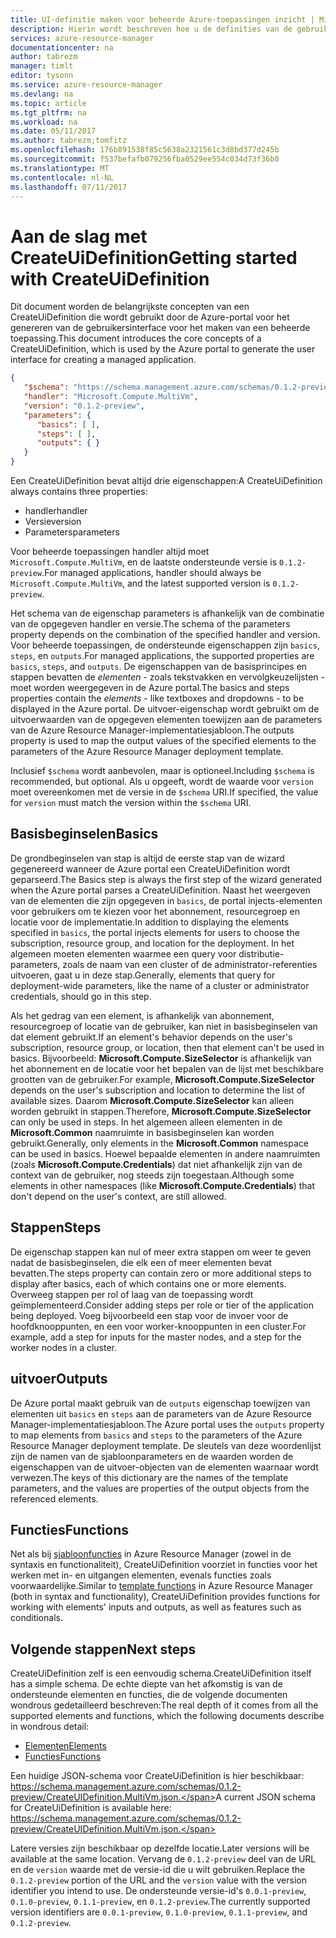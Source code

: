 ```yaml
---
title: UI-definitie maken voor beheerde Azure-toepassingen inzicht | Microsoft Docs
description: Hierin wordt beschreven hoe u de definities van de gebruikersinterface voor beheerde Azure-toepassingen maken
services: azure-resource-manager
documentationcenter: na
author: tabrezm
manager: timlt
editor: tysonn
ms.service: azure-resource-manager
ms.devlang: na
ms.topic: article
ms.tgt_pltfrm: na
ms.workload: na
ms.date: 05/11/2017
ms.author: tabrezm;tomfitz
ms.openlocfilehash: 176b891538f85c5638a2321561c3d8bd377d245b
ms.sourcegitcommit: f537befafb079256fba0529ee554c034d73f36b0
ms.translationtype: MT
ms.contentlocale: nl-NL
ms.lasthandoff: 07/11/2017
---
```

# <a name="getting-started-with-createuidefinition"></a><span data-ttu-id="a0a11-103">Aan de slag met CreateUiDefinition</span><span class="sxs-lookup"><span data-stu-id="a0a11-103">Getting started with CreateUiDefinition</span></span>
<span data-ttu-id="a0a11-104">Dit document worden de belangrijkste concepten van een CreateUiDefinition die wordt gebruikt door de Azure-portal voor het genereren van de gebruikersinterface voor het maken van een beheerde toepassing.</span><span class="sxs-lookup"><span data-stu-id="a0a11-104">This document introduces the core concepts of a CreateUiDefinition, which is used by the Azure portal to generate the user interface for creating a managed application.</span></span>

```json
{
   "$schema": "https://schema.management.azure.com/schemas/0.1.2-preview/CreateUIDefinition.MultiVm.json",
   "handler": "Microsoft.Compute.MultiVm",
   "version": "0.1.2-preview",
   "parameters": {
      "basics": [ ],
      "steps": [ ],
      "outputs": { }
   }
}
```

<span data-ttu-id="a0a11-105">Een CreateUiDefinition bevat altijd drie eigenschappen:</span><span class="sxs-lookup"><span data-stu-id="a0a11-105">A CreateUiDefinition always contains three properties:</span></span> 

* <span data-ttu-id="a0a11-106">handler</span><span class="sxs-lookup"><span data-stu-id="a0a11-106">handler</span></span>
* <span data-ttu-id="a0a11-107">Versie</span><span class="sxs-lookup"><span data-stu-id="a0a11-107">version</span></span>
* <span data-ttu-id="a0a11-108">Parameters</span><span class="sxs-lookup"><span data-stu-id="a0a11-108">parameters</span></span>

<span data-ttu-id="a0a11-109">Voor beheerde toepassingen handler altijd moet `Microsoft.Compute.MultiVm`, en de laatste ondersteunde versie is `0.1.2-preview`.</span><span class="sxs-lookup"><span data-stu-id="a0a11-109">For managed applications, handler should always be `Microsoft.Compute.MultiVm`, and the latest supported version is `0.1.2-preview`.</span></span>

<span data-ttu-id="a0a11-110">Het schema van de eigenschap parameters is afhankelijk van de combinatie van de opgegeven handler en versie.</span><span class="sxs-lookup"><span data-stu-id="a0a11-110">The schema of the parameters property depends on the combination of the specified handler and version.</span></span> <span data-ttu-id="a0a11-111">Voor beheerde toepassingen, de ondersteunde eigenschappen zijn `basics`, `steps`, en `outputs`.</span><span class="sxs-lookup"><span data-stu-id="a0a11-111">For managed applications, the supported properties are `basics`, `steps`, and `outputs`.</span></span> <span data-ttu-id="a0a11-112">De eigenschappen van de basisprincipes en stappen bevatten de _elementen_ - zoals tekstvakken en vervolgkeuzelijsten - moet worden weergegeven in de Azure portal.</span><span class="sxs-lookup"><span data-stu-id="a0a11-112">The basics and steps properties contain the _elements_ - like textboxes and dropdowns - to be displayed in the Azure portal.</span></span> <span data-ttu-id="a0a11-113">De uitvoer-eigenschap wordt gebruikt om de uitvoerwaarden van de opgegeven elementen toewijzen aan de parameters van de Azure Resource Manager-implementatiesjabloon.</span><span class="sxs-lookup"><span data-stu-id="a0a11-113">The outputs property is used to map the output values of the specified elements to the parameters of the Azure Resource Manager deployment template.</span></span>

<span data-ttu-id="a0a11-114">Inclusief `$schema` wordt aanbevolen, maar is optioneel.</span><span class="sxs-lookup"><span data-stu-id="a0a11-114">Including `$schema` is recommended, but optional.</span></span> <span data-ttu-id="a0a11-115">Als u opgeeft, wordt de waarde voor `version` moet overeenkomen met de versie in de `$schema` URI.</span><span class="sxs-lookup"><span data-stu-id="a0a11-115">If specified, the value for `version` must match the version within the `$schema` URI.</span></span>

## <a name="basics"></a><span data-ttu-id="a0a11-116">Basisbeginselen</span><span class="sxs-lookup"><span data-stu-id="a0a11-116">Basics</span></span>
<span data-ttu-id="a0a11-117">De grondbeginselen van stap is altijd de eerste stap van de wizard gegenereerd wanneer de Azure portal een CreateUiDefinition wordt geparseerd.</span><span class="sxs-lookup"><span data-stu-id="a0a11-117">The Basics step is always the first step of the wizard generated when the Azure portal parses a CreateUiDefinition.</span></span> <span data-ttu-id="a0a11-118">Naast het weergeven van de elementen die zijn opgegeven in `basics`, de portal injects-elementen voor gebruikers om te kiezen voor het abonnement, resourcegroep en locatie voor de implementatie.</span><span class="sxs-lookup"><span data-stu-id="a0a11-118">In addition to displaying the elements specified in `basics`, the portal injects elements for users to choose the subscription, resource group, and location for the deployment.</span></span> <span data-ttu-id="a0a11-119">In het algemeen moeten elementen waarmee een query voor distributie-parameters, zoals de naam van een cluster of de administrator-referenties uitvoeren, gaat u in deze stap.</span><span class="sxs-lookup"><span data-stu-id="a0a11-119">Generally, elements that query for deployment-wide parameters, like the name of a cluster or administrator credentials, should go in this step.</span></span>

<span data-ttu-id="a0a11-120">Als het gedrag van een element, is afhankelijk van abonnement, resourcegroep of locatie van de gebruiker, kan niet in basisbeginselen van dat element gebruikt.</span><span class="sxs-lookup"><span data-stu-id="a0a11-120">If an element's behavior depends on the user's subscription, resource group, or location, then that element can't be used in basics.</span></span> <span data-ttu-id="a0a11-121">Bijvoorbeeld: **Microsoft.Compute.SizeSelector** is afhankelijk van het abonnement en de locatie voor het bepalen van de lijst met beschikbare grootten van de gebruiker.</span><span class="sxs-lookup"><span data-stu-id="a0a11-121">For example, **Microsoft.Compute.SizeSelector** depends on the user's subscription and location to determine the list of available sizes.</span></span> <span data-ttu-id="a0a11-122">Daarom **Microsoft.Compute.SizeSelector** kan alleen worden gebruikt in stappen.</span><span class="sxs-lookup"><span data-stu-id="a0a11-122">Therefore, **Microsoft.Compute.SizeSelector** can only be used in steps.</span></span> <span data-ttu-id="a0a11-123">In het algemeen alleen elementen in de **Microsoft.Common** naamruimte in basisbeginselen kan worden gebruikt.</span><span class="sxs-lookup"><span data-stu-id="a0a11-123">Generally, only elements in the **Microsoft.Common** namespace can be used in basics.</span></span> <span data-ttu-id="a0a11-124">Hoewel bepaalde elementen in andere naamruimten (zoals **Microsoft.Compute.Credentials**) dat niet afhankelijk zijn van de context van de gebruiker, nog steeds zijn toegestaan.</span><span class="sxs-lookup"><span data-stu-id="a0a11-124">Although some elements in other namespaces (like **Microsoft.Compute.Credentials**) that don't depend on the user's context, are still allowed.</span></span>

## <a name="steps"></a><span data-ttu-id="a0a11-125">Stappen</span><span class="sxs-lookup"><span data-stu-id="a0a11-125">Steps</span></span>
<span data-ttu-id="a0a11-126">De eigenschap stappen kan nul of meer extra stappen om weer te geven nadat de basisbeginselen, die elk een of meer elementen bevat bevatten.</span><span class="sxs-lookup"><span data-stu-id="a0a11-126">The steps property can contain zero or more additional steps to display after basics, each of which contains one or more elements.</span></span> <span data-ttu-id="a0a11-127">Overweeg stappen per rol of laag van de toepassing wordt geïmplementeerd.</span><span class="sxs-lookup"><span data-stu-id="a0a11-127">Consider adding steps per role or tier of the application being deployed.</span></span> <span data-ttu-id="a0a11-128">Voeg bijvoorbeeld een stap voor de invoer voor de hoofdknooppunten, en een voor worker-knooppunten in een cluster.</span><span class="sxs-lookup"><span data-stu-id="a0a11-128">For example, add a step for inputs for the master nodes, and a step for the worker nodes in a cluster.</span></span>

## <a name="outputs"></a><span data-ttu-id="a0a11-129">uitvoer</span><span class="sxs-lookup"><span data-stu-id="a0a11-129">Outputs</span></span>
<span data-ttu-id="a0a11-130">De Azure portal maakt gebruik van de `outputs` eigenschap toewijzen van elementen uit `basics` en `steps` aan de parameters van de Azure Resource Manager-implementatiesjabloon.</span><span class="sxs-lookup"><span data-stu-id="a0a11-130">The Azure portal uses the `outputs` property to map elements from `basics` and `steps` to the parameters of the Azure Resource Manager deployment template.</span></span> <span data-ttu-id="a0a11-131">De sleutels van deze woordenlijst zijn de namen van de sjabloonparameters en de waarden worden de eigenschappen van de uitvoer-objecten van de elementen waarnaar wordt verwezen.</span><span class="sxs-lookup"><span data-stu-id="a0a11-131">The keys of this dictionary are the names of the template parameters, and the values are properties of the output objects from the referenced elements.</span></span>

## <a name="functions"></a><span data-ttu-id="a0a11-132">Functies</span><span class="sxs-lookup"><span data-stu-id="a0a11-132">Functions</span></span>
<span data-ttu-id="a0a11-133">Net als bij [sjabloonfuncties](resource-group-template-functions.md) in Azure Resource Manager (zowel in de syntaxis en functionaliteit), CreateUiDefinition voorziet in functies voor het werken met in- en uitgangen elementen, evenals functies zoals voorwaardelijke.</span><span class="sxs-lookup"><span data-stu-id="a0a11-133">Similar to [template functions](resource-group-template-functions.md) in Azure Resource Manager (both in syntax and functionality), CreateUiDefinition provides functions for working with elements' inputs and outputs, as well as features such as conditionals.</span></span>

## <a name="next-steps"></a><span data-ttu-id="a0a11-134">Volgende stappen</span><span class="sxs-lookup"><span data-stu-id="a0a11-134">Next steps</span></span>
<span data-ttu-id="a0a11-135">CreateUiDefinition zelf is een eenvoudig schema.</span><span class="sxs-lookup"><span data-stu-id="a0a11-135">CreateUiDefinition itself has a simple schema.</span></span> <span data-ttu-id="a0a11-136">De echte diepte van het afkomstig is van de ondersteunde elementen en functies, die de volgende documenten wondrous gedetailleerd beschreven:</span><span class="sxs-lookup"><span data-stu-id="a0a11-136">The real depth of it comes from all the supported elements and functions, which the following documents describe in wondrous detail:</span></span>

- [<span data-ttu-id="a0a11-137">Elementen</span><span class="sxs-lookup"><span data-stu-id="a0a11-137">Elements</span></span>](managed-application-createuidefinition-elements.md)
- [<span data-ttu-id="a0a11-138">Functies</span><span class="sxs-lookup"><span data-stu-id="a0a11-138">Functions</span></span>](managed-application-createuidefinition-functions.md)

<span data-ttu-id="a0a11-139">Een huidige JSON-schema voor CreateUiDefinition is hier beschikbaar: https://schema.management.azure.com/schemas/0.1.2-preview/CreateUIDefinition.MultiVm.json.</span><span class="sxs-lookup"><span data-stu-id="a0a11-139">A current JSON schema for CreateUiDefinition is available here: https://schema.management.azure.com/schemas/0.1.2-preview/CreateUIDefinition.MultiVm.json.</span></span> 

<span data-ttu-id="a0a11-140">Latere versies zijn beschikbaar op dezelfde locatie.</span><span class="sxs-lookup"><span data-stu-id="a0a11-140">Later versions will be available at the same location.</span></span> <span data-ttu-id="a0a11-141">Vervang de `0.1.2-preview` deel van de URL en de `version` waarde met de versie-id die u wilt gebruiken.</span><span class="sxs-lookup"><span data-stu-id="a0a11-141">Replace the `0.1.2-preview` portion of the URL and the `version` value with the version identifier you intend to use.</span></span> <span data-ttu-id="a0a11-142">De ondersteunde versie-id's `0.0.1-preview`, `0.1.0-preview`, `0.1.1-preview`, en `0.1.2-preview`.</span><span class="sxs-lookup"><span data-stu-id="a0a11-142">The currently supported version identifiers are `0.0.1-preview`, `0.1.0-preview`, `0.1.1-preview`, and `0.1.2-preview`.</span></span>